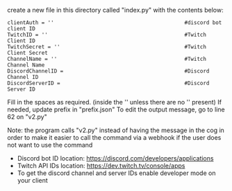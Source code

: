create a new file in this directory called "index.py" with the contents below:
```
clientAuth = ''                                          #discord bot client ID
TwitchID = ''                                            #Twitch Client ID
TwitchSecret = ''                                        #Twitch Client Secret
ChannelName = ''                                         #Twitch Channel Name
DiscordChannelID =                                       #Discord Channel ID
DiscordServerID =                                        #Discord Server ID
```
Fill in the spaces as required. (inside the '' unless there are no '' present)
If needed, update prefix in "prefix.json"
To edit the output message, go to line 62 on "v2.py"

Note: the program calls "v2.py" instead of having the message in the cog in order to make it easier to call the command via a webhook if the user does not want to use the command


- Discord bot ID location: https://discord.com/developers/applications
- Twitch API IDs location: https://dev.twitch.tv/console/apps
- To get the discord channel and server IDs enable developer mode on your client